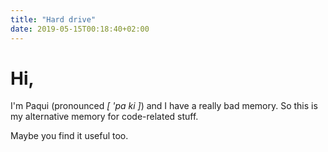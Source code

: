 ```yaml
---
title: "Hard drive"
date: 2019-05-15T00:18:40+02:00
---
```


# Hi,

I'm Paqui (pronounced _[ 'pa ki ]_) and I have a really bad memory. So this is my alternative memory for code-related stuff.

Maybe you find it useful too.